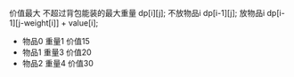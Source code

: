 价值最大
不超过背包能装的最大重量
dp[i][j];
不放物品i dp[i-1][j];
放物品i dp[i-1][j-weight[i]] + value[i];

- 物品0 重量1 价值15
- 物品1 重量3 价值20
- 物品2 重量4 价值30